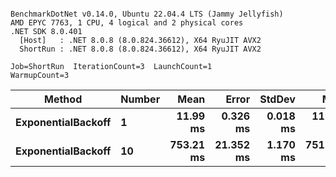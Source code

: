 ```

BenchmarkDotNet v0.14.0, Ubuntu 22.04.4 LTS (Jammy Jellyfish)
AMD EPYC 7763, 1 CPU, 4 logical and 2 physical cores
.NET SDK 8.0.401
  [Host]   : .NET 8.0.8 (8.0.824.36612), X64 RyuJIT AVX2
  ShortRun : .NET 8.0.8 (8.0.824.36612), X64 RyuJIT AVX2

Job=ShortRun  IterationCount=3  LaunchCount=1  
WarmupCount=3  

```
| Method             | Number | Mean      | Error     | StdDev   | Min       | Max       | Allocated |
|------------------- |------- |----------:|----------:|---------:|----------:|----------:|----------:|
| **ExponentialBackoff** | **1**      |  **11.99 ms** |  **0.326 ms** | **0.018 ms** |  **11.97 ms** |  **12.00 ms** |     **520 B** |
| **ExponentialBackoff** | **10**     | **753.21 ms** | **21.352 ms** | **1.170 ms** | **751.86 ms** | **753.89 ms** |    **4120 B** |
